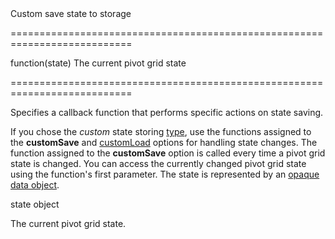 <!--**
/*-------------------------------------------
    Auto-generated file. Do not modify.
-------------------------------------------

**-->
<!--d-->Custom save state to storage<!--/d-->
===========================================================================
<!--type-->function(state)<!--/type-->
<!--fp1d-->The current pivot grid state<!--/fp1d-->
===========================================================================

<!--shortDescription-->
Specifies a callback function that performs specific actions on state saving.
<!--/shortDescription-->

<!--fullDescription-->
If you chose the *custom* state storing [type](/Documentation/ApiReference/UI_Widgets/dxPivotGrid/Configuration/stateStoring/#type), use the functions assigned to the **customSave** and [customLoad](/Documentation/ApiReference/UI_Widgets/dxPivotGrid/Configuration/stateStoring/#customLoad) options for handling state changes. The function assigned to the **customSave** option is called every time a pivot grid state is changed. You can access the currently changed pivot grid state using the function's first parameter. The state is represented by an [opaque data object](https://en.wikipedia.org/wiki/Opaque_data_type).
<!--/fullDescription-->
<!--typeFunctionParamName1-->state<!--/typeFunctionParamName1-->
<!--typeFunctionParamType1-->object<!--/typeFunctionParamType1-->
<!--typeFunctionParamDescription1-->
The current pivot grid state.
<!--/typeFunctionParamDescription1-->
